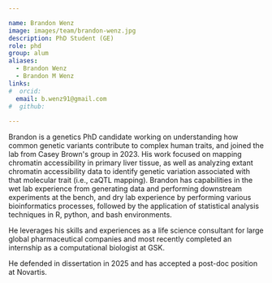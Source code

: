 ```yaml
---

name: Brandon Wenz
image: images/team/brandon-wenz.jpg
description: PhD Student (GE)
role: phd
group: alum
aliases:
  - Brandon Wenz
  - Brandon M Wenz
links:
#  orcid: 
  email: b.wenz91@gmail.com 
#  github: 
 
---
```


Brandon is a genetics PhD candidate working on understanding how common genetic variants contribute to complex human traits, and joined the lab from Casey Brown's group in 2023. His work focused on mapping chromatin accessibility in primary liver tissue, as well as analyzing extant chromatin accessibility data to identify genetic variation associated with that molecular trait (i.e., caQTL mapping). Brandon has capabilities in the wet lab experience from generating data and performing downstream experiments at the bench, and dry lab experience by performing various bioinformatics processes, followed by the application of statistical analysis techniques in R, python, and bash environments. 

He leverages his skills and experiences as a life science consultant for large global pharmaceutical companies and most recently completed an internship as a computational biologist at GSK.

He defended in dissertation in 2025 and has accepted a post-doc position at Novartis.


